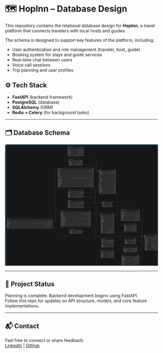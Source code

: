 # 🗺️ HopInn – Database Design

This repository contains the relational database design for **HopInn**, a travel platform that connects travelers with local hosts and guides.

The schema is designed to support key features of the platform, including:

- User authentication and role management (traveler, host, guide)
- Booking system for stays and guide services
- Real-time chat between users
- Voice call sessions
- Trip planning and user profiles

## ⚙️ Tech Stack

- **FastAPI** (backend framework)
- **PostgreSQL** (database)
- **SQLAlchemy** (ORM)
- **Redis + Celery** (for background tasks)

---

## 🗂️ Database Schema

![HopInn Database Design](./db_design.png)



---

## 📌 Project Status

Planning is complete. Backend development begins using FastAPI.  
Follow this repo for updates on API structure, models, and core feature implementations.

---

## 📬 Contact

Feel free to connect or share feedback:  
[LinkedIn](www.linkedin.com/in/vivek-venmanassery) | [GitHub](https://github.com/Vivek-venmanassery-sunilkumar)

